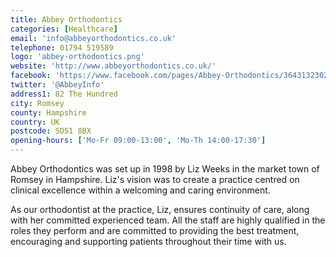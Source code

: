 ```yaml
---
title: Abbey Orthodontics
categories: [Healthcare]
email: 'info@abbeyorthodontics.co.uk'
telephone: 01794 519589
logo: 'abbey-orthodontics.png'
website: 'http://www.abbeyorthodontics.co.uk/'
facebook: 'https://www.facebook.com/pages/Abbey-Orthodontics/364313230283869'
twitter: '@AbbeyInfo'
address1: 82 The Hundred
city: Romsey
county: Hampshire
country: UK
postcode: SO51 8BX
opening-hours: ['Mo-Fr 09:00-13:00', 'Mo-Th 14:00-17:30']
---
```

Abbey Orthodontics was set up in 1998 by Liz Weeks in the market town of Romsey in Hampshire. Liz's vision was to create a practice centred on clinical excellence within a welcoming and caring environment.

As our orthodontist at the practice, Liz, ensures continuity of care, along with her committed experienced team. All the staff are highly qualified in the roles they perform and are committed to providing the best treatment, encouraging and supporting patients throughout their time with us.